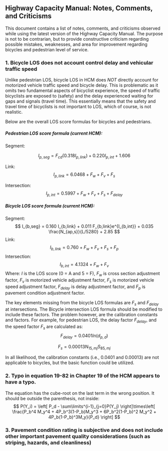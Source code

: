 ## Highway Capacity Manual: Notes, Comments, and Criticisms

This document contains a list of notes, comments, and criticisms observed while using the latest version of the Highway Capacity Manual. The purpose is not to be contrarian, but to provide constructive criticism regarding possible mistakes, weaknesses, and area for improvement regarding bicycles and pedestrian level of service.



### 1. Bicycle LOS does not account control delay and vehicular traffic speed

Unlike pedestrian LOS, bicycle LOS in HCM does *NOT* directly account for motorized vehicle traffic speed and bicycle delay. This is problematic as it omits two fundamental aspects of bicyclist experience, the speed of traffic bicyclists are exposed to (safety) and the delay experienced waiting for gaps and signals (travel time). This essentially means that the safety and travel time of bicyclists is not important to LOS, which of course, is not realistic.

Below are the overall LOS score formulas for bicycles and pedestrians.

##### Pedestrian LOS score formula (current HCM):

Segment:

$$
I_{p,seg} = F_{cd} ( 0.318 I_{p,link}) + 0.220 I_{p,int} + 1.606
$$

Link:
$$
I_{p,link} = 6.0468 + F_w + F_v + F_s
$$

Intersection:
$$
I_{p,int} = 0.5997 + F_w + F_v + F_s + F_{delay}
$$

##### Bicycle LOS score formula (current HCM):

Segment:
$$
I_{b,seg} = 0.160 I_{b,link} + 0.011 F_{b,link}e^{I_{b,int}} + 0.035 \frac{N_{ap,s}}{L/5280} + 2.85
$$
Link:
$$
I_{b,link} = 0.760 + F_w + F_v + F_s + F_p
$$
Intersection:
$$
I_{b,int} = 4.1324 + F_w + F_v
$$
Where:
$I$ is the LOS score (0 = A and 5 = F),
$F_w$ is cross section adjustment factor,
$F_v$ is motorized vehicle adjustment factor,
$F_s$ is motorized vehicle speed adjustment factor,
$F_{delay}$ is delay adjustment factor, and
$F_p$ is pavement condition adjustment factor.

The key elements missing from the bicycle LOS formulas are $F_s$ and $F_{delay}$ at intersections. The Bicycle intersection LOS formula should be modified to include these factors. The problem however, are the calibration constants and factors. For example, for pedestrian LOS, the delay factor $F_{delay}$, and the speed factor $F_s$ are calculated as:
$$
F_{delay} = 0.0401 ln(d_{p,d})
$$

$$
F_s = 0.00013 N_{15,mj}S_{85,mj}
$$

In all likelihood, the calibration constants (i.e., 0.0401 and 0.00013) are not applicable to bicycles, but the basic function could be utilized.



### 2. Typo in equation 19-82 in Chapter 19 of the HCM appears to have a typo.

The equation has the cube-root on the last term in the wrong position. It should be outside the parenthesis, not inside:
$$
P(Y_i) = \left[ P_d - \sum\limits^{i-1}_{j=0}P(Y_j) \right]\times\left[ \frac{P_b^4 M_y^4 + 4P_b^3(1-P_b)M_y^3 + 6P_b^2(1-P_b)^2 M_y^2 + 4P_b(1-P_b)^3M_y}{P_d} \right]
$$

### 3. Pavement condition rating is subjective and does not include other important pavement quality considerations (such as striping, hazards, and cleanliness)



